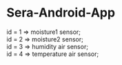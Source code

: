 # Sera-Android-App
  id = 1 => moisture1 sensor;<br/>
  id = 2 => moisture2 sensor;<br/>
  id = 3 => humidity air sensor;<br/>
  id = 4 => temperature air sensor;
